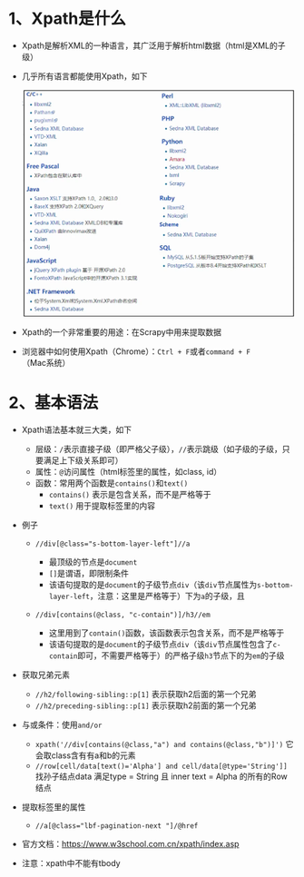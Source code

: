 # 1、Xpath是什么

- Xpath是解析XML的一种语言，其广泛用于解析html数据（html是XML的子级）

- 几乎所有语言都能使用Xpath，如下

  <img src="./img/Xpath在各种语言中的应用.png">

- Xpath的一个非常重要的用途：在Scrapy中用来提取数据
- 浏览器中如何使用Xpath（Chrome）：`Ctrl + F`或者`command + F`（Mac系统）

# 2、基本语法

- Xpath语法基本就三大类，如下

  - 层级：`/`表示直接子级（即严格父子级），`//`表示跳级（如子级的子级，只要满足上下级关系即可）
  - 属性：`@`访问属性（html标签里的属性，如class, id）
  - 函数：常用两个函数是`contains()`和`text()`
    - `contains()`    表示是包含关系，而不是严格等于
    - `text()`    用于提取标签里的内容

- 例子

  - ```
    //div[@class="s-bottom-layer-left"]//a
    ```

    - 最顶级的节点是`document`
    - `[]`是谓语，即限制条件
    - 该语句提取的是`document`的子级节点`div`（该`div`节点属性为`s-bottom-layer-left`，注意：这里是严格等于）下为`a`的子级，且

  - ```
    //div[contains(@class, "c-contain")]/h3//em
    ```

    - 这里用到了`contain()`函数，该函数表示包含关系，而不是严格等于
    - 该语句提取的是`document`的子级节点`div`（该`div`节点属性包含了`c-contain`即可，不需要严格等于）的严格子级`h3`节点下的为`em`的子级
  
- 获取兄弟元素

  - `//h2/following-sibling::p[1]` 表示获取h2后面的第一个兄弟
  - `//h2/preceding-sibling::p[1]` 表示获取h2前面的第一个兄弟

- 与或条件：使用`and/or`

  - `xpath('//div[contains(@class,"a") and contains(@class,"b")]')` 它会取class含有有a和b的元素
  - `//row[cell/data[text()='Alpha'] and cell/data[@type='String']] ` 找孙子结点data 满足type = String 且 inner text = Alpha 的所有的Row结点 

- 提取标签里的属性

  - `//a[@class="lbf-pagination-next "]/@href`

- 官方文档：https://www.w3school.com.cn/xpath/index.asp

- 注意：xpath中不能有tbody